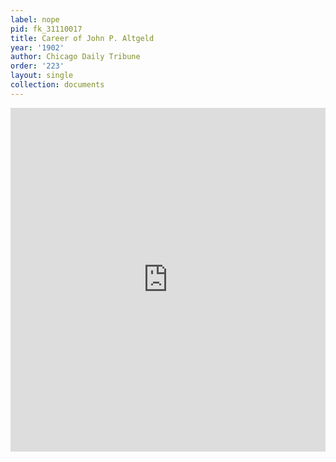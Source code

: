 ```yaml
---
label: nope
pid: fk_31110017
title: Career of John P. Altgeld
year: '1902'
author: Chicago Daily Tribune
order: '223'
layout: single
collection: documents
---
```

<iframe src="https://northwestern.app.box.com/embed/s/3a5bibwrwfnqsx0474nf0beo5n3eunhh?sortColumn=date&view=list" width="100%" height="550" frameborder="0" allowfullscreen webkitallowfullscreen msallowfullscreen></iframe>
